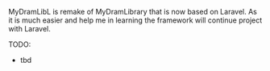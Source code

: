 MyDramLibL is remake of MyDramLibrary that is now based on Laravel.
As it is much easier and help me in learning the framework will continue project with Laravel.

TODO:
- tbd
